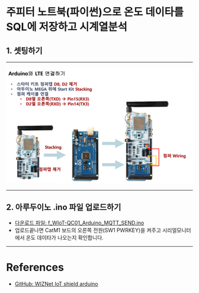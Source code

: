 # 주피터 노트북(파이썬)으로 온도 데이타를 SQL에 저장하고 시계열분석

## 1. 셋팅하기

***

![image01](https://raw.githubusercontent.com/leehaesung/SQLite3_with_LTE_CatM1/master/01_Images/01_Setting.png)

***

## 2. 아루두이노 .ino 파일 업로드하기

- [다운로드 파일: f_WIoT-QC01_Arduino_MQTT_SEND.ino ](https://raw.githubusercontent.com/leehaesung/SQLite3_with_LTE_CatM1/master/02_Codes/f_WIoT-QC01_Arduino_MQTT_SEND.ino)
- 업로드끝나면 CatM1 보드의 오른쪽 전원(SW1 PWRKEY)을 켜주고 시리얼모니터에서 온도 데이타가 나오는지 확인합니다.

***
# References
- [GitHub: WIZNet IoT shield arduino](https://github.com/Wiznet/wiznet-iot-shield-arduino-kr)
